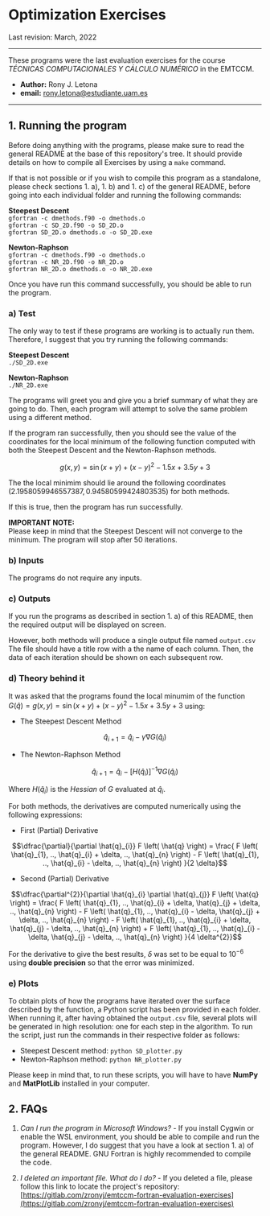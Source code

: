 
# Optimization Exercises

Last revision: March, 2022

---

These programs were the last evaluation exercises for the course *TÉCNICAS COMPUTACIONALES Y CÁLCULO NUMÉRICO* in the EMTCCM.

- **Author:** Rony J. Letona
- **email:** [rony.letona@estudiante.uam.es](mailto:rony.letona@estudiante.uam.es)

---

## 1. Running the program

Before doing anything with the programs, please make sure to read the general README at the base of this repository's tree. It should provide details on how to compile all Exercises by using a `make` command.

If that is not possible or if you wish to compile this program as a standalone, please check sections 1. a), 1. b) and 1. c) of the general README, before going into each individual folder and running the following commands:

**Steepest Descent**\
`gfortran -c dmethods.f90 -o dmethods.o`\
`gfortran -c SD_2D.f90 -o SD_2D.o`\
`gfortran SD_2D.o dmethods.o -o SD_2D.exe`

**Newton-Raphson**\
`gfortran -c dmethods.f90 -o dmethods.o`\
`gfortran -c NR_2D.f90 -o NR_2D.o`\
`gfortran NR_2D.o dmethods.o -o NR_2D.exe`

Once you have run this command successfully, you should be able to run the program.

### a) Test

The only way to test if these programs are working is to actually run them. Therefore, I suggest that you try running the following commands:

**Steepest Descent**\
`./SD_2D.exe`

**Newton-Raphson**\
`./NR_2D.exe`

The programs will greet you and give you a brief summary of what they are going to do. Then, each program will attempt to solve the same problem using a different method.

If the program ran successfully, then you should see the value of the coordinates for the local minimum of the following function computed with both the Steepest Descent and the Newton-Raphson methods.

```math
g \left( x, y \right) = \sin{ \left( x + y \right) + \left( x - y \right)^{2} - 1.5 x + 3.5 y + 3 }
```

The the local minimim should lie around the following coordinates $`\left( 2.1958059946557387, 0.94580599424803535 \right)`$ for both methods.

If this is true, then the program has run successfully.

**IMPORTANT NOTE:**\
Please keep in mind that the Steepest Descent will not converge to the minimum. The program will stop after 50 iterations.

### b) Inputs

The programs do not require any inputs.

### c) Outputs

If you run the programs as described in section 1. a) of this README, then the required output will be displayed on screen.

However, both methods will produce a single output file named `output.csv` The file should have a title row with a the name of each column. Then, the data of each iteration should be shown on each subsequent row.

### d) Theory behind it

It was asked that the programs found the local minumim of the function $`G \left( \hat{q} \right) = g \left( x, y \right) = \sin{ \left( x + y \right) + \left( x - y \right)^{2} - 1.5 x + 3.5 y + 3 }`$ using:

- The Steepest Descent Method
```math
\hat{q}_{i + 1} = \hat{q}_{i} - \gamma \nabla G \left( \hat{q}_{i} \right)
```

- The Newton-Raphson Method
```math
\hat{q}_{i + 1} = \hat{q}_{i} - \left[ H \left( \hat{q}_{i} \right) \right]^{-1} \nabla G \left( \hat{q}_{i} \right)
```

Where $`H \left( \hat{q}_{i} \right)`$ is the *Hessian* of $`G`$ evaluated at $`\hat{q}_{i}`$.

For both methods, the derivatives are computed numerically using the following expressions:

- First (Partial) Derivative
```math
\dfrac{\partial}{\partial \hat{q}_{i}} F \left( \hat{q} \right) = \frac{ F \left( \hat{q}_{1}, .., \hat{q}_{i} + \delta, .., \hat{q}_{n} \right) - F \left( \hat{q}_{1}, .., \hat{q}_{i} - \delta, .., \hat{q}_{n} \right) }{2 \delta}
```

- Second (Partial) Derivative
```math
\dfrac{\partial^{2}}{\partial \hat{q}_{i} \partial \hat{q}_{j}} F \left( \hat{q} \right) = \frac{ F \left( \hat{q}_{1}, .., \hat{q}_{i} + \delta, \hat{q}_{j} + \delta, .., \hat{q}_{n} \right) - F \left( \hat{q}_{1}, .., \hat{q}_{i} - \delta, \hat{q}_{j} + \delta, .., \hat{q}_{n} \right) - F \left( \hat{q}_{1}, .., \hat{q}_{i} + \delta, \hat{q}_{j} - \delta, .., \hat{q}_{n} \right) + F \left( \hat{q}_{1}, .., \hat{q}_{i} - \delta, \hat{q}_{j} - \delta, .., \hat{q}_{n} \right) }{4 \delta^{2}}
```

For the derivative to give the best results, $`\delta`$ was set to be equal to $`10^{-6}`$ using **double precision** so that the error was minimized.

### e) Plots
To obtain plots of how the programs have iterated over the surface described by the function, a Python script has been provided in each folder. When running it, after having obtained the `output.csv` file, several plots will be generated in high resolution: one for each step in the algorithm. To run the script, just run the commands in their respective folder as follows:

- Steepest Descent method: `python SD_plotter.py`
- Newton-Raphson method: `python NR_plotter.py`

Please keep in mind that, to run these scripts, you will have to have **NumPy** and **MatPlotLib** installed in your computer.

## 2. FAQs

1. *Can I run the program in Microsoft Windows?* - If you install Cygwin or enable the WSL environment, you should be able to compile and run the program. However, I do suggest that you have a look at section 1. a) of the general README. GNU Fortran is highly recommended to compile the code.

2. *I deleted an important file. What do I do?* - If you deleted a file, please follow this link to locate the project's repository: [https://gitlab.com/zronyj/emtccm-fortran-evaluation-exercises](https://gitlab.com/zronyj/emtccm-fortran-evaluation-exercises)